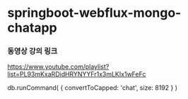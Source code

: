 # springboot-webflux-mongo-chatapp

### 동영상 강의 링크
https://www.youtube.com/playlist?list=PL93mKxaRDidHRYNYYFr1x3mLKIx1wFeFc


db.runCommand( { convertToCapped: 'chat', size: 8192 } )
